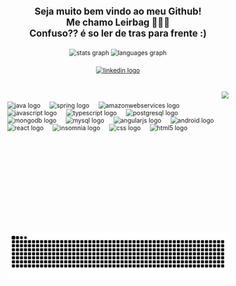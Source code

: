 <h2 align="center">Seja muito bem vindo ao meu Github!<br>Me chamo Leirbag 👨🏼‍💻<br>Confuso?? é so ler de tras para frente :)</h2>

###

<div align="center">
  <img src="https://github-readme-stats.vercel.app/api?username=dev-Leirbag&hide_title=false&hide_rank=false&show_icons=false&include_all_commits=true&count_private=true&disable_animations=false&theme=midnight-purple&locale=pt-br&hide_border=false" height="150" alt="stats graph"  />
  <img src="https://github-readme-stats.vercel.app/api/top-langs?username=dev-Leirbag&locale=pt-br&hide_title=false&layout=compact&card_width=320&langs_count=5&theme=midnight-purple&hide_border=false" height="150" alt="languages graph"  />
</div>

###

<div align="center">
  <a href="https://www.linkedin.com/in/gabriel-alves-profile/" target="_blank">
    <img src="https://img.shields.io/static/v1?message=LinkedIn&logo=linkedin&label=&color=0077B5&logoColor=white&labelColor=&style=for-the-badge" height="35" alt="linkedin logo"  />
  </a>
</div>

###

<br clear="both">

<img align="right" height="319" src="https://media4.giphy.com/media/v1.Y2lkPTc5MGI3NjExejlkajJneXB5ODE3MGYybXZjaHVoYTA2bmk1aTY5Y2pmaXN2ajF4ZyZlcD12MV9pbnRlcm5hbF9naWZfYnlfaWQmY3Q9Zw/ramBbsu5kGc8AJHd1h/giphy.gif"  />

###

<div align="left">
  <img src="https://cdn.jsdelivr.net/gh/devicons/devicon/icons/java/java-original.svg" height="47" alt="java logo"  />
  <img width="13" />
  <img src="https://cdn.jsdelivr.net/gh/devicons/devicon/icons/spring/spring-original.svg" height="47" alt="spring logo"  />
  <img width="13" />
  <img src="https://skillicons.dev/icons?i=aws" height="47" alt="amazonwebservices logo"  />
  <img width="13" />
  <img src="https://cdn.jsdelivr.net/gh/devicons/devicon/icons/javascript/javascript-original.svg" height="47" alt="javascript logo"  />
  <img width="13" />
  <img src="https://cdn.jsdelivr.net/gh/devicons/devicon/icons/typescript/typescript-original.svg" height="47" alt="typescript logo"  />
  <img width="13" />
  <img src="https://cdn.jsdelivr.net/gh/devicons/devicon/icons/postgresql/postgresql-original.svg" height="47" alt="postgresql logo"  />
  <img width="13" />
  <img src="https://cdn.jsdelivr.net/gh/devicons/devicon/icons/mongodb/mongodb-original.svg" height="47" alt="mongodb logo"  />
  <img width="13" />
  <img src="https://cdn.jsdelivr.net/gh/devicons/devicon/icons/mysql/mysql-original.svg" height="47" alt="mysql logo"  />
  <img width="13" />
  <img src="https://cdn.jsdelivr.net/gh/devicons/devicon/icons/angularjs/angularjs-original.svg" height="47" alt="angularjs logo"  />
  <img width="13" />
  <img src="https://cdn.jsdelivr.net/gh/devicons/devicon/icons/android/android-original.svg" height="47" alt="android logo"  />
  <img width="13" />
  <img src="https://cdn.jsdelivr.net/gh/devicons/devicon/icons/react/react-original.svg" height="47" alt="react logo"  />
  <img width="13" />
  <img src="https://cdn.jsdelivr.net/gh/devicons/devicon/icons/insomnia/insomnia-original.svg" height="47" alt="insomnia logo"  />
  <img width="13" />
  <img src="https://cdn.jsdelivr.net/gh/devicons/devicon/icons/css3/css3-original.svg" height="47" alt="css logo"  />
  <img width="13" />
  <img src="https://cdn.jsdelivr.net/gh/devicons/devicon/icons/html5/html5-original.svg" height="47" alt="html5 logo"  />
</div>

###

<img src="https://raw.githubusercontent.com/dev-Leirbag/dev-Leirbag/output/snake.svg" alt="Snake animation" />

###

